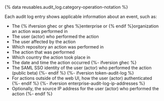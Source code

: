 {% data reusables.audit_log.category-operation-notation %}

Each audit log entry shows applicable information about an event, such as:

- The {% ifversion ghec or ghes %}enterprise or {% endif %}organization an action was performed in
- The user (actor) who performed the action
- The user affected by the action
- Which repository an action was performed in
- The action that was performed
- Which country the action took place in
- The date and time the action occurred
{%- ifversion ghec %}
- The SAML SSO identity of the user (actor) who performed the action (public beta)
{%- endif %}
{%- ifversion token-audit-log %}
- For actions outside of the web UI, how the user (actor) authenticated
{%- endif %}
{%- ifversion enterprise-audit-log-ip-addresses %}
- Optionally, the source IP address for the user (actor) who performed the action
{%- endif %}
